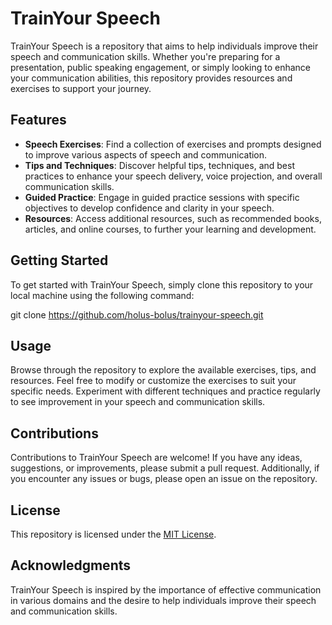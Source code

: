 # TrainYour Speech

TrainYour Speech is a repository that aims to help individuals improve their speech and communication skills. Whether you're preparing for a presentation, public speaking engagement, or simply looking to enhance your communication abilities, this repository provides resources and exercises to support your journey.

## Features

- **Speech Exercises**: Find a collection of exercises and prompts designed to improve various aspects of speech and communication.
- **Tips and Techniques**: Discover helpful tips, techniques, and best practices to enhance your speech delivery, voice projection, and overall communication skills.
- **Guided Practice**: Engage in guided practice sessions with specific objectives to develop confidence and clarity in your speech.
- **Resources**: Access additional resources, such as recommended books, articles, and online courses, to further your learning and development.

## Getting Started

To get started with TrainYour Speech, simply clone this repository to your local machine using the following command:

git clone https://github.com/holus-bolus/trainyour-speech.git


## Usage

Browse through the repository to explore the available exercises, tips, and resources. Feel free to modify or customize the exercises to suit your specific needs. Experiment with different techniques and practice regularly to see improvement in your speech and communication skills.

## Contributions

Contributions to TrainYour Speech are welcome! If you have any ideas, suggestions, or improvements, please submit a pull request. Additionally, if you encounter any issues or bugs, please open an issue on the repository.

## License

This repository is licensed under the [MIT License](LICENSE).

## Acknowledgments

TrainYour Speech is inspired by the importance of effective communication in various domains and the desire to help individuals improve their speech and communication skills.

